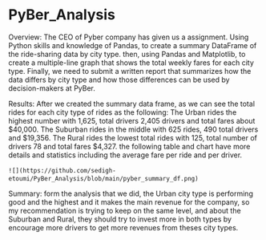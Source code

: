 # PyBer_Analysis

Overview:
    The CEO of Pyber company has given us a assignment. Using Python skills and knowledge of Pandas, to create a summary DataFrame of the ride-sharing data by city type.     then, using Pandas and Matplotlib, to create a multiple-line graph that shows the total weekly fares for each city type. Finally, we need to submit a written report     that summarizes how the data differs by city type and how those differences can be used by decision-makers at PyBer.

Results:
    After we created the summary data frame, as we can see the total rides for each city type of rides as the following: 
    The Urban rides the highest number with 1,625, total drivers 2,405 drivers and total fares about $40,000.
    The Suburban rides in the middle with 625 rides, 490 total drivers and $19,356. 
    The Rural rides the lowest total rides with 125, total number of drivers 78 and total fares $4,327.
    the following table and chart have more details and statistics including the average fare per ride and per driver.
    
    ![](https://github.com/sedigh-etoumi/PyBer_Analysis/blob/main/pyber_summary_df.png)

Summary: form the analysis that we did, the Urban city type is performing good and the highest and it makes the main revenue for the company,
         so my recommendation is trying to keep on the same level, and about the Suburban and Rural, they should try to invest more in both types by encourage more                drivers to get more revenues from theses city types.       
